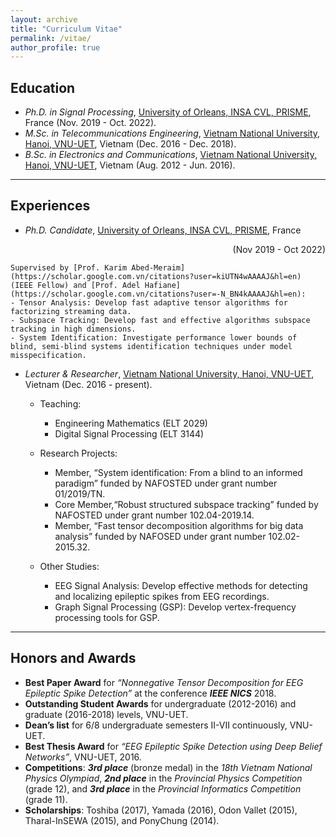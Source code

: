 ```yaml
---
layout: archive
title: "Curriculum Vitae"
permalink: /vitae/
author_profile: true
---
```


## Education

* *Ph.D. in Signal Processing*, [University of Orleans, INSA CVL, PRISME](https://www.univ-orleans.fr/fr/prisme), France (Nov. 2019 - Oct. 2022).
* *M.Sc. in Telecommunications Engineering*, [Vietnam National University, Hanoi, VNU-UET](https://vnu.edu.vn/eng/), Vietnam (Dec. 2016 - Dec. 2018). 
* *B.Sc. in Electronics and Communications*, [Vietnam National University, Hanoi, VNU-UET](https://vnu.edu.vn/eng/), Vietnam (Aug. 2012 - Jun. 2016). 


---
## Experiences

* *Ph.D. Candidate*, [University of Orleans, INSA CVL, PRISME](https://www.univ-orleans.fr/fr/prisme), France  
<div style="text-align: right"> (Nov 2019 - Oct 2022) </div>
 
    Supervised by [Prof. Karim Abed-Meraim](https://scholar.google.com.vn/citations?user=kiUTN4wAAAAJ&hl=en) (IEEE Fellow) and [Prof. Adel Hafiane](https://scholar.google.com.vn/citations?user=-N_BN4kAAAAJ&hl=en): 
    - Tensor Analysis: Develop fast adaptive tensor algorithms for factorizing streaming data.
    - Subspace Tracking: Develop fast and effective algorithms subspace tracking in high dimensions.
    - System Identification: Investigate performance lower bounds of blind, semi-blind systems identification techniques under model misspecification.

* *Lecturer & Researcher*, [Vietnam National University, Hanoi, VNU-UET](https://vnu.edu.vn/eng/), Vietnam (Dec. 2016 - present). 
    - Teaching:
        - Engineering Mathematics (ELT 2029) 
        - Digital Signal Processing (ELT 3144) 

    - Research Projects: 
        - Member, “System identification: From a blind to an informed paradigm” funded by NAFOSTED under grant number 01/2019/TN. 
        - Core Member,“Robust structured subspace tracking” funded by NAFOSTED under grant number 102.04-2019.14. 
        - Member, “Fast tensor decomposition algorithms for big data analysis” funded by NAFOSED under grant number 102.02-2015.32. 

    - Other Studies: 
        - EEG Signal Analysis: Develop effective methods for detecting and localizing epileptic spikes from EEG recordings. 
        - Graph Signal Processing (GSP): Develop vertex-frequency processing tools for GSP. 


---
## Honors and Awards
* **Best Paper Award** for *“Nonnegative Tensor Decomposition for EEG Epileptic Spike Detection”* at the conference ***IEEE NICS*** 2018.
*  **Outstanding Student Awards** for undergraduate (2012-2016) and graduate (2016-2018) levels, VNU-UET.
* **Dean’s list** for 6/8 undergraduate semesters II-VII continuously, VNU-UET.
* **Best Thesis Award** for *“EEG Epileptic Spike Detection using Deep Belief Networks”*, VNU-UET, 2016.
* **Competitions**: ***3rd place*** (bronze medal) in the *18th Vietnam National Physics Olympiad*, ***2nd place*** in the *Provincial Physics Competition* (grade 12), and ***3rd place*** in the *Provincial Informatics Competition* (grade 11).
* **Scholarships**: Toshiba (2017), Yamada (2016), Odon Vallet (2015), Tharal-InSEWA (2015), and PonyChung (2014).

